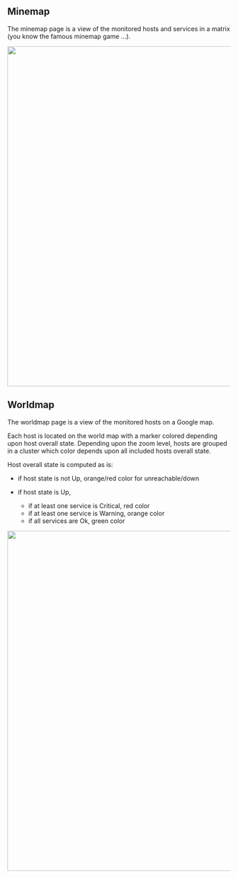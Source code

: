 ## Minemap
The minemap page is a view of the monitored hosts and services in a matrix (you know the famous minemap game ...).


 <img src="https://raw.githubusercontent.com/wiki/shinken-monitoring/mod-webui/09.jpg" width="768">


## Worldmap
The worldmap page is a view of the monitored hosts on a Google map.

Each host is located on the world map with a marker colored depending upon host overall state. Depending upon the zoom level, hosts are grouped in a cluster which color depends upon all included hosts overall state.

Host overall state is computed as is:

- if host state is not Up, orange/red color for unreachable/down

- if host state is Up, 

   - if at least one service is Critical, red color
   - if at least one service is Warning, orange color
   - if all services are Ok, green color


 <img src="https://raw.githubusercontent.com/wiki/shinken-monitoring/mod-webui/10.jpg" width="768">



